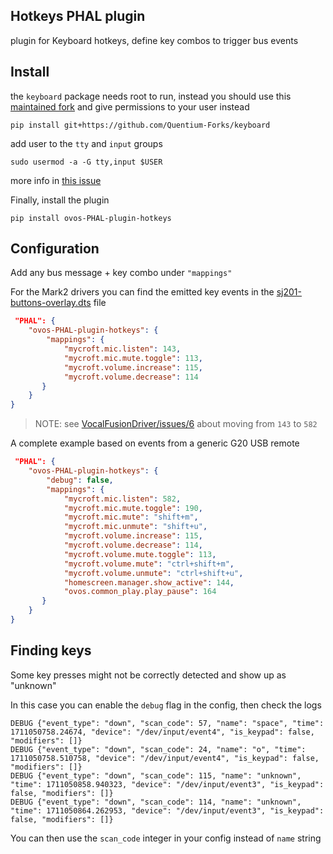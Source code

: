 ## Hotkeys PHAL plugin

plugin for Keyboard hotkeys, define key combos to trigger bus events

## Install

the `keyboard` package needs root to run, instead you should use this [maintained fork](https://github.com/Quentium-Forks/keyboard) and give permissions to your user instead

`pip install git+https://github.com/Quentium-Forks/keyboard`

add user to the `tty` and `input` groups

`sudo usermod -a -G tty,input $USER`

more info in [this issue](https://github.com/boppreh/keyboard/issues/312)

Finally, install the plugin

`pip install ovos-PHAL-plugin-hotkeys`

## Configuration

Add any bus message + key combo under `"mappings"`

For the Mark2 drivers you can find the emitted key events in  the [sj201-buttons-overlay.dts](https://github.com/OpenVoiceOS/VocalFusionDriver/blob/main/sj201-buttons-overlay.dts#L18) file

```json
 "PHAL": {
    "ovos-PHAL-plugin-hotkeys": {
        "mappings": {
            "mycroft.mic.listen": 143,
            "mycroft.mic.mute.toggle": 113,
            "mycroft.volume.increase": 115,
            "mycroft.volume.decrease": 114
       }
    }
}
```
> NOTE: see [VocalFusionDriver/issues/6](https://github.com/OpenVoiceOS/VocalFusionDriver/issues/6) about moving from `143` to `582`

A complete example based on events from a generic G20 USB remote

```json
 "PHAL": {
    "ovos-PHAL-plugin-hotkeys": {
        "debug": false,
        "mappings": {
            "mycroft.mic.listen": 582,
            "mycroft.mic.mute.toggle": 190,
            "mycroft.mic.mute": "shift+m",
            "mycroft.mic.unmute": "shift+u",
            "mycroft.volume.increase": 115,
            "mycroft.volume.decrease": 114,
            "mycroft.volume.mute.toggle": 113,
            "mycroft.volume.mute": "ctrl+shift+m",
            "mycroft.volume.unmute": "ctrl+shift+u",
            "homescreen.manager.show_active": 144,
            "ovos.common_play.play_pause": 164
       }
    }
}
```

## Finding keys

Some key presses might not be correctly detected and show up as "unknown"

In this case you can enable the `debug` flag in the config, then check the logs

```commandline
DEBUG {"event_type": "down", "scan_code": 57, "name": "space", "time": 1711050758.24674, "device": "/dev/input/event4", "is_keypad": false, "modifiers": []}
DEBUG {"event_type": "down", "scan_code": 24, "name": "o", "time": 1711050758.510758, "device": "/dev/input/event4", "is_keypad": false, "modifiers": []}
DEBUG {"event_type": "down", "scan_code": 115, "name": "unknown", "time": 1711050858.940323, "device": "/dev/input/event3", "is_keypad": false, "modifiers": []}
DEBUG {"event_type": "down", "scan_code": 114, "name": "unknown", "time": 1711050864.262953, "device": "/dev/input/event3", "is_keypad": false, "modifiers": []}
```

You can then use the `scan_code` integer in your config instead of `name` string